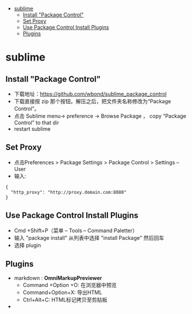 [](...menustart)

- [sublime](#348c880664f2e1458b899ced2a3518e6)
    - [Install "Package Control"](#9b170543939c6cd7f1429de2594d607c)
    - [Set Proxy](#16f3f1badf0bd7511a11113a33732008)
    - [Use Package Control Install Plugins](#ba3b64da711156e4984775335117b21d)
    - [Plugins](#bb38096ab39160dc20d44f3ea6b44507)

[](...menuend)


<h2 id="348c880664f2e1458b899ced2a3518e6"></h2>

# sublime 

<h2 id="9b170543939c6cd7f1429de2594d607c"></h2>

## Install "Package Control"

- 下载地址：https://github.com/wbond/sublime_package_control
- 下载直接按 zip 那个按钮。解压之后，把文件夹名称修改为“Package Control”。
- 点击 Sublime menu-> preference -> Browse Package ， copy “Package Control” to that dir
- restart sublime

<h2 id="16f3f1badf0bd7511a11113a33732008"></h2>

## Set Proxy

- 点击Preferences > Package Settings > Package Control > Settings – User
- 输入:

```
{
  "http_proxy": "http://proxy.domain.com:8080"
}

```
   

<h2 id="ba3b64da711156e4984775335117b21d"></h2>

## Use Package Control Install Plugins

- Cmd +Shift+P（菜单 – Tools – Command Paletter）
- 输入 "package install" 从列表中选择 "install Package" 然后回车
- 选择 plugin

<h2 id="bb38096ab39160dc20d44f3ea6b44507"></h2>

## Plugins

- markdown : **OmniMarkupPreviewer**
    - Command +Option +O: 在浏览器中预览
    - Command+Option+X: 导出HTML
    - Ctrl+Alt+C: HTML标记拷贝至剪贴板 
- 
  
